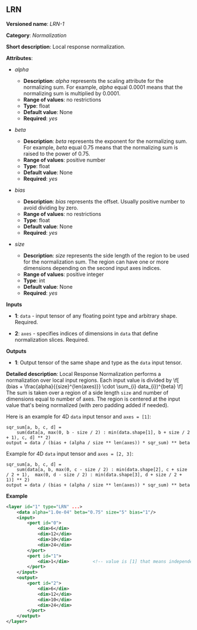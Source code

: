 ## LRN <a name="LRN"></a>

**Versioned name**: *LRN-1*

**Category**: *Normalization*

**Short description**: Local response normalization.

**Attributes**:

* *alpha*

  * **Description**: *alpha* represents the scaling attribute for the normalizing sum. For example, *alpha* equal 0.0001 means that the normalizing sum is multiplied by 0.0001.
  * **Range of values**: no restrictions
  * **Type**: float
  * **Default value**: None
  * **Required**: *yes*

* *beta*

  * **Description**: *beta* represents the exponent for the normalizing sum. For example, *beta* equal 0.75 means that the normalizing sum is raised to the power of 0.75.
  * **Range of values**: positive number
  * **Type**: float
  * **Default value**: None
  * **Required**: *yes*

* *bias*

  * **Description**: *bias* represents the offset. Usually positive number to avoid dividing by zero.
  * **Range of values**: no restrictions
  * **Type**: float
  * **Default value**: None
  * **Required**: *yes*

* *size*

  * **Description**: *size* represents the side length of the region to be used for the normalization sum. The region can have one or more dimensions depending on the second input axes indices.
  * **Range of values**: positive integer
  * **Type**: int
  * **Default value**: None
  * **Required**: *yes*

**Inputs**

* **1**: `data` - input tensor of any floating point type and arbitrary shape. Required.

* **2**: `axes` - specifies indices of dimensions in `data` that define normalization slices. Required.

**Outputs**

* **1**: Output tensor of the same shape and type as the `data` input tensor.

**Detailed description**:
Local Response Normalization performs a normalization over local input regions.
Each input value is divided by
\f[ (bias + \frac{alpha}{{size}^{len(axes)}} \cdot \sum_{i} data_{i})^{beta} \f]
The sum is taken over a region of a side length `size` and number of dimensions equal to number of axes.
The region is centered at the input value that's being normalized (with zero padding added if needed).

Here is an example for 4D `data` input tensor and `axes = [1]`:
```
sqr_sum[a, b, c, d] =
    sum(data[a, max(0, b - size / 2) : min(data.shape[1], b + size / 2 + 1), c, d] ** 2)
output = data / (bias + (alpha / size ** len(axes)) * sqr_sum) ** beta
```

Example for 4D `data` input tensor and `axes = [2, 3]`:
```
sqr_sum[a, b, c, d] =
    sum(data[a, b, max(0, c - size / 2) : min(data.shape[2], c + size / 2 + 1),  max(0, d - size / 2) : min(data.shape[3], d + size / 2 + 1)] ** 2)
output = data / (bias + (alpha / size ** len(axes)) * sqr_sum) ** beta
```

**Example**

```xml
<layer id="1" type="LRN" ...>
    <data alpha="1.0e-04" beta="0.75" size="5" bias="1"/>
    <input>
        <port id="0">
            <dim>6</dim>
            <dim>12</dim>
            <dim>10</dim>
            <dim>24</dim>
        </port>
        <port id="1">
            <dim>1</dim>         <!-- value is [1] that means independent normalization for each pixel along channels -->
        </port>
    </input>
    <output>
        <port id="2">
            <dim>6</dim>
            <dim>12</dim>
            <dim>10</dim>
            <dim>24</dim>
        </port>
    </output>
</layer>
```
